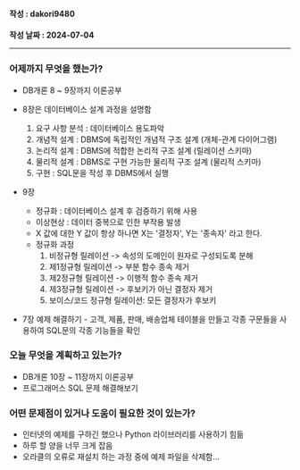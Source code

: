 #### 작성 : dakori9480
**작성 날짜 : 2024-07-04**

---
### 어제까지 무엇을 했는가?
 - DB개론 8 ~ 9장까지 이론공부

 - 8장은 데이터베이스 설계 과정을 설명함
    1. 요구 사항 분석 : 데이터베이스 용도파악
    2. 개념적 설계 : DBMS에 독립적인 개념적 구조 설계 (개체-관계 다이어그램)
    3. 논리적 설계 : DBMS에 적합한 논리적 구조 설계 (릴레이션 스키마)
    4. 물리적 설계 : DBMS로 구현 가능한 물리적 구조 설계 (물리적 스키마)
    5. 구현 : SQL문을 작성 후 DBMS에서 실행

 - 9장
    - 정규화 : 데이터베이스 설계 후 검증하기 위해 사용
    - 이상현상 : 데이터 중복으로 인한 부작용 발생
    - X 값에 대한 Y 값이 항상 하나면 X는 '결정자', Y는 '종속자' 라고 한다.
    - 정규화 과정
        1. 비정규형 릴레이션 -> 속성의 도메인이 원자로 구성되도록 분해
        2. 제1정규형 릴레이션 -> 부분 함수 종속 제거
        3. 제2정규형 릴레이션 -> 이행적 함수 종속 제거
        4. 제3정규형 릴레이션 -> 후보키가 아닌 결정자 제거
        5. 보이스/코드 정규형 릴레이션: 모든 결정자가 후보키
        
 - 7장 예제 해결하기 - 고객, 제품, 판매, 배송업체 테이블을 만들고 각종 구문들을 사용하여 SQL문의 각종 기능들을 확인

 
### 오늘 무엇을 계획하고 있는가?
 - DB개론 10장 ~ 11장까지 이론공부
 - 프로그래머스 SQL 문제 해결해보기 

### 어떤 문제점이 있거나 도움이 필요한 것이 있는가?
 - 인터넷의 예제를 구하긴 했으나 Python 라이브러리를 사용하기 힘듦
 - 하루 할 양을 너무 크게 잡음
 - 오라클의 오류로 재설치 하는 과정 중에 예제 파일을 삭제함...